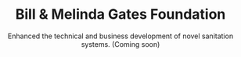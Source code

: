 ---
layout: layouts/project.njk
permalink: /portfolio/{{ page.fileSlug }}/
title: Bill & Melinda Gates Foundation
subtitle: Enhanced the technical and business development of novel sanitation systems. (Coming soon)
draft: true
image: bmgf_toilet.jpg
sort-order: 10
sectionsConfig:
  - title: Intro
    layout: project_intro
    banner: Transforming a Data Management System To Operate at Scale
    clientTitle: Organization
    client: Early Learning Outcome Measurement (ELOM), now part of DataDrive2030
    role: Lead UX Researcher
    timeline: 4 months
    scope: Evaluative Research
  - title: About the project
    image: ELOM image.png
  - title: Business Impact
    image: thrive_by_5.png
---